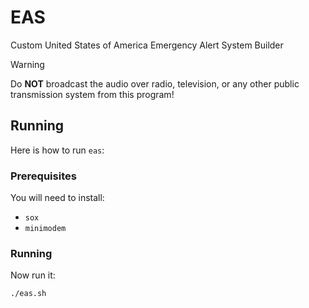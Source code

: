 # EAS
Custom United States of America Emergency Alert System Builder

> [!WARNING]
> Do **NOT** broadcast the audio over radio, television, or any other public transmission system from this program!

## Running
Here is how to run `eas`:
### Prerequisites
You will need to install:
- `sox`
- `minimodem`
### Running
Now run it:
```
./eas.sh
```
